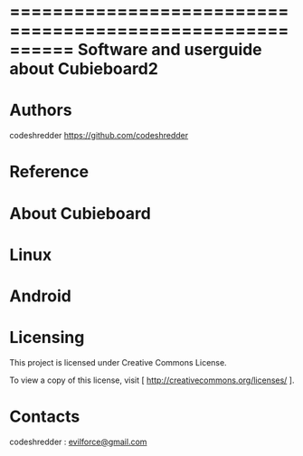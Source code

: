 ==========================================================
  Software and userguide about Cubieboard2
==========================================================


Authors
==========

codeshredder <https://github.com/codeshredder>


Reference
==========


About Cubieboard
==========




Linux
==========





Android
==========






Licensing
============

This project is licensed under Creative Commons License.

To view a copy of this license, visit [ http://creativecommons.org/licenses/ ].

Contacts
===========

codeshredder  : evilforce@gmail.com
